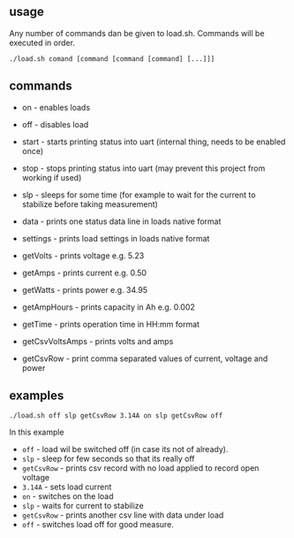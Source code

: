 
## usage

Any number of commands dan be given to load.sh. Commands will be executed in order.

```
./load.sh comand [command [command [command] [...]]]
```


## commands

* on - enables loads
* off - disables load
* start - starts printing status into uart (internal thing, needs to be enabled once)
* stop - stops printing status into uart (may prevent this project from working if used)
* slp - sleeps for some time (for example to wait for the current to stabilize before taking measurement)

* data - prints one status data line in loads native format
* settings - prints load settings in loads native format

* getVolts - prints voltage e.g. 5.23
* getAmps - prints current e.g. 0.50 
* getWatts - prints power e.g. 34.95
* getAmpHours - prints capacity in Ah e.g. 0.002
* getTime - prints operation time in HH:mm format

* getCsvVoltsAmps - prints volts and amps
* getCsvRow - print comma separated values of current, voltage and power


## examples

```
./load.sh off slp getCsvRow 3.14A on slp getCsvRow off
```

In this example 

* `off` - load wil be switched off (in case its not of already).
* `slp` - sleep for few seconds so that its really off
* `getCsvRow` - prints csv record with no load applied to record open voltage
* `3.14A` - sets load current
* `on` - switches on the load
* `slp` - waits for current to stabilize
* `getCsvRow` - prints another csv line with data under load
* `off` - switches load off for good measure.


